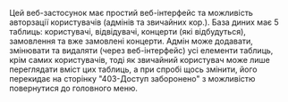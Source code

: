 Цей веб-застосунок має простий веб-інтерфейс та можливість авторзації користувачів (адмінів та звичайних кор.). База диних має 5 таблиць: користувачі, відвідувачі, концерти (які відбудуться), замовлення та вже замовлені концерти. Адмін може додавати, змінювати та видаляти (через веб-інтерфейс) усі елементи таблиць, крім самих користувачів, тоді як звичайний користувач може лише переглядати вміст цих таблиць, а при спробі щось змінити, його перекидає на сторінку "403-Доступ заборонено" з можливістю повернутися до головного меню.
